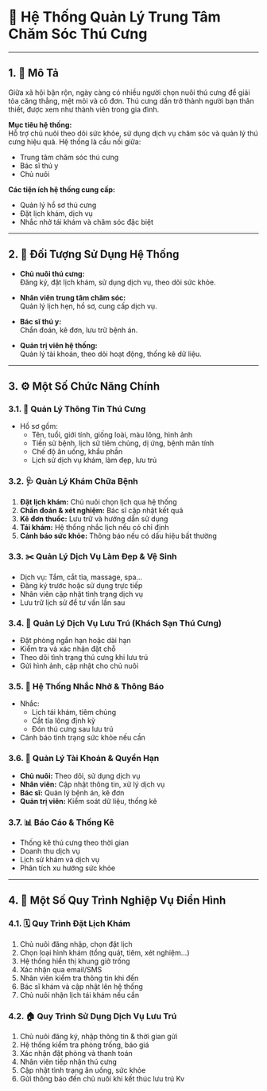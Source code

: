 # 🐾 Hệ Thống Quản Lý Trung Tâm Chăm Sóc Thú Cưng

---

## 1. 📝 Mô Tả

Giữa xã hội bận rộn, ngày càng có nhiều người chọn nuôi thú cưng để giải tỏa căng thẳng, mệt mỏi và cô đơn. Thú cưng dần trở thành người bạn thân thiết, được xem như thành viên trong gia đình.

**Mục tiêu hệ thống:**  
Hỗ trợ chủ nuôi theo dõi sức khỏe, sử dụng dịch vụ chăm sóc và quản lý thú cưng hiệu quả. Hệ thống là cầu nối giữa:

- Trung tâm chăm sóc thú cưng  
- Bác sĩ thú y  
- Chủ nuôi  

**Các tiện ích hệ thống cung cấp:**

- Quản lý hồ sơ thú cưng  
- Đặt lịch khám, dịch vụ  
- Nhắc nhở tái khám và chăm sóc đặc biệt

---

## 2. 👥 Đối Tượng Sử Dụng Hệ Thống

- **Chủ nuôi thú cưng:**  
  Đăng ký, đặt lịch khám, sử dụng dịch vụ, theo dõi sức khỏe.

- **Nhân viên trung tâm chăm sóc:**  
  Quản lý lịch hẹn, hồ sơ, cung cấp dịch vụ.

- **Bác sĩ thú y:**  
  Chẩn đoán, kê đơn, lưu trữ bệnh án.

- **Quản trị viên hệ thống:**  
  Quản lý tài khoản, theo dõi hoạt động, thống kê dữ liệu.

---

## 3. ⚙️ Một Số Chức Năng Chính

### 3.1. 📁 Quản Lý Thông Tin Thú Cưng

- Hồ sơ gồm:
  - Tên, tuổi, giới tính, giống loài, màu lông, hình ảnh  
  - Tiền sử bệnh, lịch sử tiêm chủng, dị ứng, bệnh mãn tính  
  - Chế độ ăn uống, khẩu phần  
  - Lịch sử dịch vụ khám, làm đẹp, lưu trú  

### 3.2. 🩺 Quản Lý Khám Chữa Bệnh

1. **Đặt lịch khám:** Chủ nuôi chọn lịch qua hệ thống  
2. **Chẩn đoán & xét nghiệm:** Bác sĩ cập nhật kết quả  
3. **Kê đơn thuốc:** Lưu trữ và hướng dẫn sử dụng  
4. **Tái khám:** Hệ thống nhắc lịch nếu có chỉ định  
5. **Cảnh báo sức khỏe:** Thông báo nếu có dấu hiệu bất thường  

### 3.3. ✂️ Quản Lý Dịch Vụ Làm Đẹp & Vệ Sinh

- Dịch vụ: Tắm, cắt tỉa, massage, spa...  
- Đăng ký trước hoặc sử dụng trực tiếp  
- Nhân viên cập nhật tình trạng dịch vụ  
- Lưu trữ lịch sử để tư vấn lần sau  

### 3.4. 🏨 Quản Lý Dịch Vụ Lưu Trú (Khách Sạn Thú Cưng)

- Đặt phòng ngắn hạn hoặc dài hạn  
- Kiểm tra và xác nhận đặt chỗ  
- Theo dõi tình trạng thú cưng khi lưu trú  
- Gửi hình ảnh, cập nhật cho chủ nuôi  

### 3.5. 🔔 Hệ Thống Nhắc Nhở & Thông Báo

- Nhắc:
  - Lịch tái khám, tiêm chủng  
  - Cắt tỉa lông định kỳ  
  - Đón thú cưng sau lưu trú  
- Cảnh báo tình trạng sức khỏe nếu cần

### 3.6. 👤 Quản Lý Tài Khoản & Quyền Hạn

- **Chủ nuôi:** Theo dõi, sử dụng dịch vụ  
- **Nhân viên:** Cập nhật thông tin, xử lý dịch vụ  
- **Bác sĩ:** Quản lý bệnh án, kê đơn  
- **Quản trị viên:** Kiểm soát dữ liệu, thống kê  

### 3.7. 📊 Báo Cáo & Thống Kê

- Thống kê thú cưng theo thời gian  
- Doanh thu dịch vụ  
- Lịch sử khám và dịch vụ  
- Phân tích xu hướng sức khỏe  

---

## 4. 🔄 Một Số Quy Trình Nghiệp Vụ Điển Hình

### 4.1. 🗓️ Quy Trình Đặt Lịch Khám

1. Chủ nuôi đăng nhập, chọn đặt lịch  
2. Chọn loại hình khám (tổng quát, tiêm, xét nghiệm...)  
3. Hệ thống hiển thị khung giờ trống  
4. Xác nhận qua email/SMS  
5. Nhân viên kiểm tra thông tin khi đến  
6. Bác sĩ khám và cập nhật lên hệ thống  
7. Chủ nuôi nhận lịch tái khám nếu cần  

### 4.2. 🏠 Quy Trình Sử Dụng Dịch Vụ Lưu Trú

1. Chủ nuôi đăng ký, nhập thông tin & thời gian gửi  
2. Hệ thống kiểm tra phòng trống, báo giá  
3. Xác nhận đặt phòng và thanh toán  
4. Nhân viên tiếp nhận thú cưng  
5. Cập nhật tình trạng ăn uống, sức khỏe  
6. Gửi thông báo đến chủ nuôi khi kết thúc lưu trú
Kv